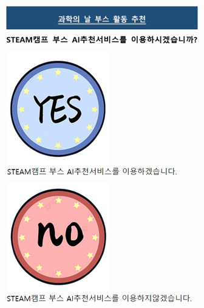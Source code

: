 <html>
  <head>
    <meta charset="utf-8">
    <meta name="viewpoint" content="width=device-width, initial-scale=1.0">
  </head>
  <body>
    <img src="main_board.jpg" width="1519" height="">
    </P><img src="1.jpg" width="1350" height=""></p>
    <p><a href="use_Q.html" target="_blank"><img src="yes.png" width="" height=""></a><img src="1_y.jpg" width="" height=""><p>
    <p><a href="use_m.html" target="_blank"><img src="no.png" width="" height=""></a><img src="1_n.jpg" width="" height=""></p>
  </body>
</html>
